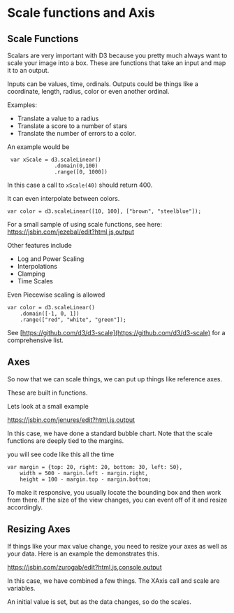 
# Scale functions and Axis

## Scale Functions
Scalars are very important with D3 because you pretty much always want to scale your image into a box.  These are functions that take an input and map it to an output.

Inputs can be values, time, ordinals. Outputs could be things like a coordinate, length, radius, color or even another ordinal.

Examples:
 - Translate a value to a radius
 - Translate a score to a number of stars
 - Translate the number of errors to a color.

 An example would be

 ```
  var xScale = d3.scaleLinear()
                .domain(0,100)
                .range([0, 1000])
 ```
 In this case a call to `xScale(40)` should return 400.

It can even interpolate between colors.

```
var color = d3.scaleLinear([10, 100], ["brown", "steelblue"]);
```

For a small sample of using scale functions, 
see here: https://jsbin.com/jezebal/edit?html,js,output


Other features include
 - Log and Power Scaling
 - Interpolations
 - Clamping
 - Time Scales

Even Piecewise scaling is allowed

```
var color = d3.scaleLinear()
    .domain([-1, 0, 1])
    .range(["red", "white", "green"]);
```


See [https://github.com/d3/d3-scale](https://github.com/d3/d3-scale) for a comprehensive list.

## Axes

So now that we can scale things, we can put up things like reference axes.

These are built in functions.

Lets look at a small example

https://jsbin.com/jenures/edit?html,js,output

In this case, we have done a standard bubble chart.
Note that the scale functions are deeply tied to the margins.

you will see code like this all the time

```
var margin = {top: 20, right: 20, bottom: 30, left: 50},
    width = 500 - margin.left - margin.right,
    height = 100 - margin.top - margin.bottom;
```
To make it responsive, you usually locate the bounding box and then work from there.
If the size of the view changes, you can event off of it and resize accordingly.
 
## Resizing Axes
If things like your max value change, you need to resize your axes as well as your 
data.  Here is an example the demonstrates this.


https://jsbin.com/zurogab/edit?html,js,console,output

In this case, we have combined a few things.
The XAxis call and scale are variables.

An initial value is set, but as the data changes, so do the scales.

